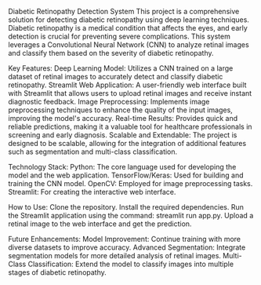 Diabetic Retinopathy Detection System
This project is a comprehensive solution for detecting diabetic retinopathy using deep learning techniques. Diabetic retinopathy is a medical condition that affects the eyes, and early detection is crucial for preventing severe complications. This system leverages a Convolutional Neural Network (CNN) to analyze retinal images and classify them based on the severity of diabetic retinopathy.

Key Features:
Deep Learning Model: Utilizes a CNN trained on a large dataset of retinal images to accurately detect and classify diabetic retinopathy.
Streamlit Web Application: A user-friendly web interface built with Streamlit that allows users to upload retinal images and receive instant diagnostic feedback.
Image Preprocessing: Implements image preprocessing techniques to enhance the quality of the input images, improving the model's accuracy.
Real-time Results: Provides quick and reliable predictions, making it a valuable tool for healthcare professionals in screening and early diagnosis.
Scalable and Extendable: The project is designed to be scalable, allowing for the integration of additional features such as segmentation and multi-class classification.

Technology Stack:
Python: The core language used for developing the model and the web application.
TensorFlow/Keras: Used for building and training the CNN model.
OpenCV: Employed for image preprocessing tasks.
Streamlit: For creating the interactive web interface.

How to Use:
Clone the repository.
Install the required dependencies.
Run the Streamlit application using the command: streamlit run app.py.
Upload a retinal image to the web interface and get the prediction.

Future Enhancements:
Model Improvement: Continue training with more diverse datasets to improve accuracy.
Advanced Segmentation: Integrate segmentation models for more detailed analysis of retinal images.
Multi-Class Classification: Extend the model to classify images into multiple stages of diabetic retinopathy.
